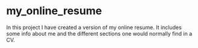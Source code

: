 # my_online_resume

In this project I have created a version of my online resume. 
It includes some info about me and the different sections one would normally find in a CV.
